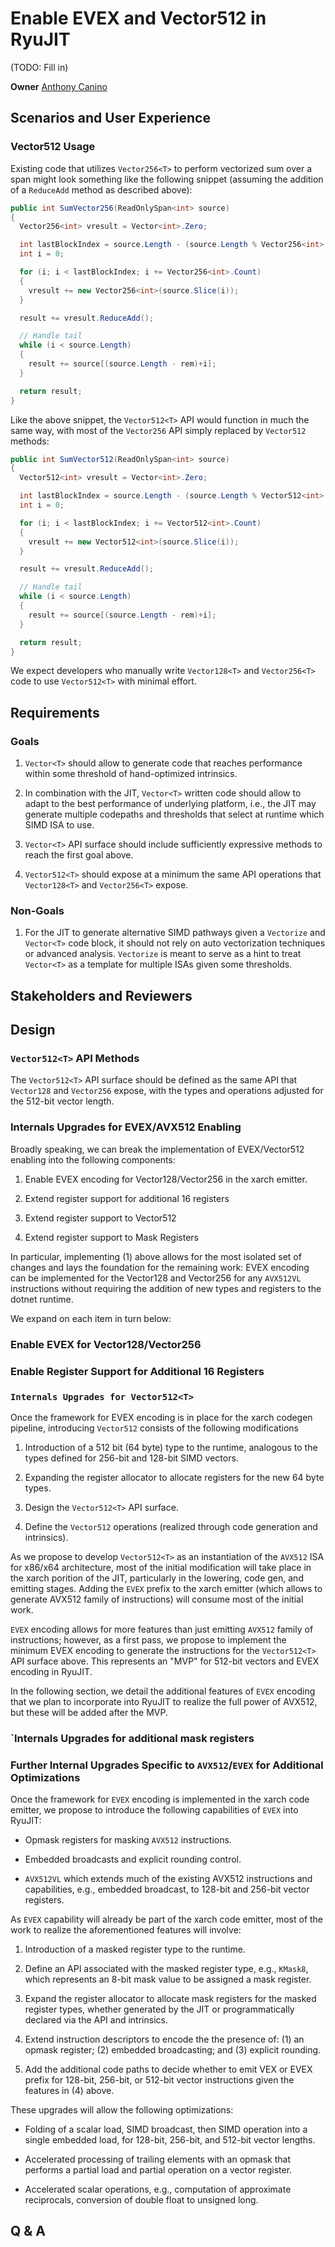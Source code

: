 # Enable EVEX and Vector512 in RyuJIT

(TODO: Fill in)

**Owner** [Anthony Canino](https://github.com/anthonycanino) 

## Scenarios and User Experience

### Vector512<T> Usage

Existing code that utilizes `Vector256<T>` to perform vectorized sum over a span might look something like the following snippet (assuming the addition of a `ReduceAdd` method as described above):

```C#
public int SumVector256(ReadOnlySpan<int> source)
{
  Vector256<int> vresult = Vector<int>.Zero;

  int lastBlockIndex = source.Length - (source.Length % Vector256<int>.Count);
  int i = 0;

  for (i; i < lastBlockIndex; i += Vector256<int>.Count)
  {
    vresult += new Vector256<int>(source.Slice(i));
  }

  result += vresult.ReduceAdd();

  // Handle tail
  while (i < source.Length)
  {
    result += source[(source.Length - rem)+i];
  }

  return result;
}
```

Like the above snippet, the `Vector512<T>` API would function in much the same way, with most of the `Vector256` API simply replaced by `Vector512` methods:


```C#
public int SumVector512(ReadOnlySpan<int> source)
{
  Vector512<int> vresult = Vector<int>.Zero;

  int lastBlockIndex = source.Length - (source.Length % Vector512<int>.Count);
  int i = 0;

  for (i; i < lastBlockIndex; i += Vector512<int>.Count)
  {
    vresult += new Vector512<int>(source.Slice(i));
  }

  result += vresult.ReduceAdd();

  // Handle tail
  while (i < source.Length)
  {
    result += source[(source.Length - rem)+i];
  }

  return result;
}
```

We expect developers who manually write `Vector128<T>` and `Vector256<T>` code to use `Vector512<T>` with minimal effort.

## Requirements

### Goals

1. `Vector<T>` should allow to generate code that reaches performance within some threshold of hand-optimized intrinsics. 

2. In combination with the JIT, `Vector<T>` written code should allow to adapt to the best performance of underlying platform, i.e., the JIT may generate multiple codepaths and thresholds that select at runtime which SIMD ISA to use.

3. `Vector<T>` API surface should include sufficiently expressive methods to reach the first goal above. 

4. `Vector512<T>` should expose at a minimum the same API operations that `Vector128<T>` and `Vector256<T>` expose.


### Non-Goals


1. For the JIT to generate alternative SIMD pathways given a `Vectorize` and `Vector<T>` code block, it should not rely on auto vectorization techniques or advanced analysis. `Vectorize` is meant to serve as a hint to treat `Vector<T>` as a template for multiple ISAs given some thresholds.


## Stakeholders and Reviewers

<!--
We noticed that even in the cases where we have specs, we sometimes surprise key
stakeholders because we didn't pro-actively involve them in the initial reviews
and early design process.

Please take a moment and add a bullet point list of teams and individuals you
think should be involved in the design process and ensure they are involved
(which might mean being tagged on GitHub issues, invited to meetings, or sent
early drafts).
-->

## Design

### `Vector512<T>` API Methods

The `Vector512<T>` API surface should be defined as the same API that `Vector128` and `Vector256` expose, with the types and operations adjusted for the 512-bit vector length. 

### Internals Upgrades for EVEX/AVX512 Enabling

Broadly speaking, we can break the implementation of EVEX/Vector512 enabling into the following components:

1. Enable EVEX encoding for Vector128/Vector256 in the xarch emitter.

2. Extend register support for additional 16 registers

3. Extend register support to Vector512

4. Extend register support to Mask Registers

In particular, implementing (1) above allows for the most isolated set of changes and lays the foundation for the remaining work: EVEX encoding can be implemented for the Vector128  and Vector256 for any `AVX512VL` instructions without requiring the addition of new types and registers to the dotnet runtime. 


We expand on each item in turn below:

### Enable EVEX for Vector128/Vector256

### Enable Register Support for Additional 16 Registers

### `Internals Upgrades for Vector512<T>`

Once the framework for EVEX encoding is in place for the xarch codegen pipeline, introducing `Vector512` consists of the following modifications

1. Introduction of a 512 bit (64 byte) type to the runtime, analogous to the types defined for 256-bit and 128-bit SIMD vectors.

2. Expanding the register allocator to allocate registers for the new 64 byte types.

3. Design the `Vector512<T>` API surface.

4. Define the `Vector512` operations (realized through code generation and intrinsics).

As we propose to develop `Vector512<T>` as an instantiation of the `AVX512` ISA for x86/x64 architecture, most of the initial modification will take place in the xarch porition of the JIT, particularly in the lowering, code gen, and emitting stages. Adding the `EVEX` prefix to the xarch emitter (which allows to generate AVX512 family of instructions) will consume most of the initial work. 

`EVEX` encoding allows for more features than just emitting `AVX512` family of instructions; however, as a first pass, we propose to implement the minimum EVEX encoding to generate the instructions for the `Vector512<T>` API surface above. This represents an "MVP" for 512-bit vectors and EVEX encoding in RyuJIT. 

In the following section, we detail the additional features of `EVEX` encoding that we plan to incorporate into RyuJIT to realize the full power of AVX512, but these will be added after the MVP. 

### `Internals Upgrades for additional mask registers

### Further Internal Upgrades Specific to `AVX512`/`EVEX` for Additional Optimizations

Once the framework for `EVEX` encoding is implemented in the xarch code emitter, we propose to introduce the following capabilities of `EVEX` into RyuJIT:

- Opmask registers for masking `AVX512` instructions. 

- Embedded broadcasts and explicit rounding control.

- `AVX512VL` which extends much of the existing AVX512 instructions and capabilities, e.g., embedded broadcast, to 128-bit and 256-bit vector registers.

As `EVEX` capability will already be part of the xarch code emitter, most of the work to realize the aforementioned features will involve:

1. Introduction of a masked register type to the runtime.

2. Define an API associated with the masked register type, e.g., `KMask8`, which represents an 8-bit mask value to be assigned a mask register.

3. Expand the register allocator to allocate mask registers for the masked register types, whether generated by the JIT or programmatically declared via the API and intrinsics.

4. Extend instruction descriptors to encode the the presence of: (1) an opmask register; (2) embedded broadcasting; and (3) explicit rounding.

5. Add the additional code paths to decide whether to emit VEX or EVEX prefix for 128-bit, 256-bit, or 512-bit vector instructions given the features in (4) above.

These upgrades will allow the following optimizations:

- Folding of a scalar load, SIMD broadcast, then SIMD operation into a single embedded load, for 128-bit, 256-bit, and 512-bit vector lengths.

- Accelerated processing of trailing elements with an opmask that performs a partial load and partial operation on a vector register.

- Accelerated scalar operations, e.g., computation of approximate reciprocals, conversion of double float to unsigned long.

## Q & A

<!--
Features evolve and decisions are being made along the road. Add the question
as a subheading and provide the explanation for the decision below. This way,
you can easily link to specific questions.

When you find yourself having to explain something in a GitHub discussion or in
email, consider to update your proposal and link to your answer instead. This
way, you avoid having to explain the same thing over and over again.
-->